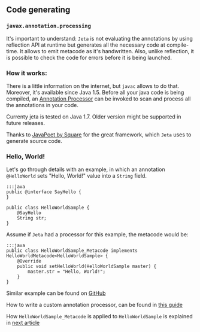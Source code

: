 <div class="page-header">
  <h2>Code generating</h2>
</div>

### `javax.annotation.processing`

It's important to understand: `Jeta` is not evaluating the annotations by using reflection API at runtime but generates all the necessary code at compile-time. It allows to emit metacode as it's handwritten. Also, unlike reflection, it is possible to check the code for errors before it is being launched.


### How it works:
There is a little information on the internet, but `javac` allows to do that. Moreover, it's available since   Java <span class="label label-info">1.5</span>. Before all your java code is being compiled, an [Annotation Processor](https://docs.oracle.com/javase/7/docs/api/javax/annotation/processing/Processor.html) can be invoked to scan and process all the annotations in your code.

<div class="alert alert-warning" role="alert">
    Currenty jeta is tested on Java 1.7. Older version might be supported in future releases.
</div>

<span class="label label-success">Thanks to</span> [JavaPoet by Square](https://github.com/square/javapoet) for the great framework, which `Jeta` uses to generate source code.

### Hello, World!
Let's go through details with an example, in which an annotation `@HelloWorld` sets "Hello, World!" value into a `String` field.

    :::java
    public @interface SayHello {
    }

    public class HelloWorldSample {
        @SayHello
        String str;
    }

Assume if `Jeta` had a processor for this example, the metacode would be:

    :::java
    public class HelloWorldSample_Metacode implements HelloWorldMetacode<HelloWorldSample> {
        @Override
        public void setHelloWorld(HelloWorldSample master) {
            master.str = "Hello, World!";
        }
    }

Similar example can be found on [GitHub](https://github.com/brooth/jeta-samples)

How to write a custom annotation processor, can be found in [this guide](/guide/custom-processor)

How `HelloWorldSample_Metacode` is applied to `HelloWorldSample` is explained in [next article](/guide/at-runtime)



